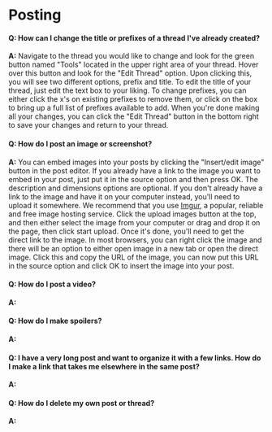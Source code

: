 # Posting

#### Q: How can I change the title or prefixes of a thread I've already created?
**A:** Navigate to the thread you would like to change and look for the green button named "Tools" located in the upper right area of your thread. Hover over this button and look for the "Edit Thread" option. Upon clicking this, you will see two different options, prefix and title. To edit the title of your thread, just edit the text box to your liking. To change prefixes, you can either click the x's on existing prefixes to remove them, or click on the box to bring up a full list of prefixes available to add. When you're done making all your changes, you can click the "Edit Thread" button in the bottom right to save your changes and return to your thread.

#### Q: How do I post an image or screenshot?
**A:** You can embed images into your posts by clicking the "Insert/edit image" button in the post editor. If you already have a link to the image you want to embed in your post, just put it in the source option and then press OK. The description and dimensions options are optional. If you don't already have a link to the image and have it on your computer instead, you'll need to upload it somewhere. We recommend that you use [Imgur](https://imgur.com/), a popular, reliable and free image hosting service. Click the upload images button at the top, and then either select the image from your computer or drag and drop it on the page, then click start upload. Once it's done, you'll need to get the direct link to the image. In most browsers, you can right click the image and there will be an option to either open image in a new tab or open the direct image. Click this and copy the URL of the image, you can now put this URL in the source option and click OK to insert the image into your post.

#### Q: How do I post a video?
**A:**

#### Q: How do I make spoilers?
**A:**

#### Q: I have a very long post and want to organize it with a few links. How do I make a link that takes me elsewhere in the same post?
**A:**

#### Q: How do I delete my own post or thread?
**A:**
